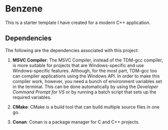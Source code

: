 # Benzene

This is a starter template I have created for a modern C++ application.

## Dependencies

The following are the dependencies associated with this project:

1. **MSVC Compiler**: The MSVC Compiler, instead of the TDM-gcc compiler, is more suitable for projects that are Windows-specific and use Windows-specific features. Although, for the most part, TDM-gcc too can compiler applications using the Windows API. In order to make this compiler work, however, you need a bunch of environment variables set in the terminal. This can be done automatically by using the _Developer Command Prompt for VS_ or by running a batch script that sets up the required variables.

2. **CMake**: CMake is a build tool that can build multiple source files in one go.

3. **Conan**: Conan is a package manager for C and C++ projects.
